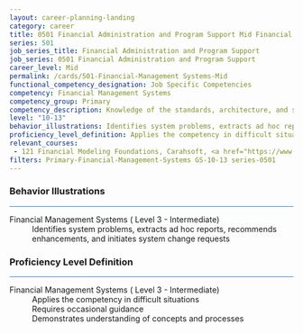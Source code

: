 ```yaml
---
layout: career-planning-landing
category: career
title: 0501 Financial Administration and Program Support Mid Financial Management Systems
series: 501
job_series_title: Financial Administration and Program Support
job_series: 0501 Financial Administration and Program Support
career_level: Mid
permalink: /cards/501-Financial-Management Systems-Mid
functional_competency_designation: Job Specific Competencies
competency: Financial Management Systems
competency_group: Primary
competency_description: Knowledge of the standards, architecture, and specifications of automated financial systems, including source documents, system flows, system interfaces, and related internal controls
level: "10-13"
behavior_illustrations: Identifies system problems, extracts ad hoc reports, recommends enhancements, and initiates system change requests
proficiency_level_definition: Applies the competency in difficult situations ? Requires occasional guidance ? Demonstrates understanding of concepts and processes
relevant_courses: 
 - 121 Financial Modeling Foundations, Carahsoft, <a href="https://www.linkedin.com/learning/financial-modeling-foundations">https://www.linkedin.com/learning/financial-modeling-foundations</a>
filters: Primary-Financial-Management-Systems GS-10-13 series-0501
---
```


<div class="desktop:grid-col-6 margin-y-3">
  <div class="border-top-2 bg-white padding-3 shadow-5 height-full members-hover border-1px button-border border-top-blue radius-lg card-text-color">
    <h3>Behavior Illustrations</h3>
    <hr style="background-color: #2680EB !important;"/>
    <dl class="text-base card-content-color"><dt>Financial Management Systems ( Level 3 - Intermediate)</dt><dd>Identifies system problems, extracts ad hoc reports, recommends enhancements, and initiates system change requests</dd></dl>
  </div>
</div>
<div class="desktop:grid-col-6 margin-y-3">
  <div class="border-top-2 bg-white padding-3 shadow-5 height-full members-hover border-1px button-border border-top-blue radius-lg card-text-color">
    <h3>Proficiency Level Definition</h3>
     <hr style="background-color: #2680EB !important;"/>
    <dl class="text-base card-content-color"><dt>Financial Management Systems ( Level 3 - Intermediate)</dt><dd>Applies the competency in difficult situations </dd><dd> Requires occasional guidance </dd><dd> Demonstrates understanding of concepts and processes</dd></dl>
  </div>
</div>
